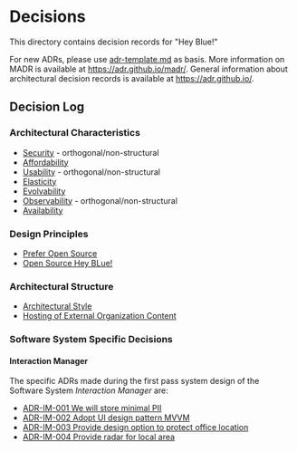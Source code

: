 # Decisions

This directory contains decision records for "Hey Blue!"

For new ADRs, please use [adr-template.md](adr-template.md) as basis.
More information on MADR is available at <https://adr.github.io/madr/>.
General information about architectural decision records is available at <https://adr.github.io/>.

## Decision Log

### Architectural Characteristics

- [Security](./characteristics/0003-security.md) - orthogonal/non-structural
- [Affordability](./characteristics/0004-affordability.md)
- [Usability](./characteristics/0005-usability.md) - orthogonal/non-structural
- [Elasticity](./characteristics/0006-elasticity.md)
- [Evolvability](./characteristics/0007-evolvability.md)
- [Observability](./characteristics/0008-observability.md) - orthogonal/non-structural
- [Availability](./characteristics/0009-availability.md)

### Design Principles

- [Prefer Open Source](./principles/0001-technology-choices.md)
- [Open Source Hey BLue!](./principles/0002-opensource-heyblue.md)

### Architectural Structure

- [Architectural Style](./structure/0011-architectural-style.md)
- [Hosting of External Organization Content](./structure/0010-hosting-retail-stores-and-municipality.md)

### Software System Specific Decisions

#### Interaction Manager

The specific ADRs made during the first pass system design of the Software System *Interaction Manager* are: 

- [ADR-IM-001 We will store minimal PII](../../Solution/Interaction%20Manager/ADR-IM/ADR-IM-001%20We%20will%20store%20minimal%20PII.md)
- [ADR-IM-002 Adopt UI design pattern MVVM](../../Solution/Interaction%20Manager/ADR-IM/ADR-IM-002%20Adopt%20UI%20design%20pattern%20MVVM.md)
- [ADR-IM-003 Provide design option to protect office location](../../Solution/Interaction%20Manager/ADR-IM/ADR-IM-003%20Provide%20design%20option%20to%20protect%20officer%20location.md)
- [ADR-IM-004 Provide radar for local area](../../Solution/Interaction%20Manager/ADR-IM/ADR-IM-004%20Provide%20radar%20for%20local%20area.md)

